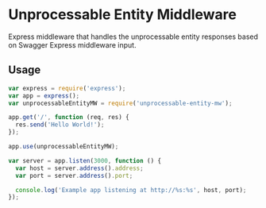 # Unprocessable Entity Middleware

Express middleware that handles the unprocessable entity responses based on Swagger Express middleware input.

## Usage

```javascript
var express = require('express');
var app = express();
var unprocessableEntityMW = require('unprocessable-entity-mw');

app.get('/', function (req, res) {
  res.send('Hello World!');
});

app.use(unprocessableEntityMW);

var server = app.listen(3000, function () {
  var host = server.address().address;
  var port = server.address().port;

  console.log('Example app listening at http://%s:%s', host, port);
});
```